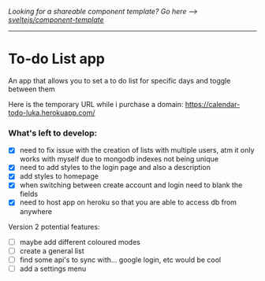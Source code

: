 *Looking for a shareable component template? Go here --> [sveltejs/component-template](https://github.com/sveltejs/component-template)*

---

# To-do List app

An app that allows you to set a to do list for specific days and toggle between them

Here is the temporary URL while i purchase a domain:
https://calendar-todo-luka.herokuapp.com/




### What's left to develop:
- [x] need to fix issue with the creation of lists with multiple users, atm it only works with myself due to mongodb indexes not being unique
- [x] need to add styles to the login page and also a description
- [x] add styles to homepage
- [x] when switching between create account and login need to blank the fields
- [x] need to host app on heroku so that you are able to access db from anywhere

Version 2 potential features:
- [ ] maybe add different coloured modes
- [ ] create a general list
- [ ] find some api's to sync with... google login, etc would be cool
- [ ] add a settings menu
